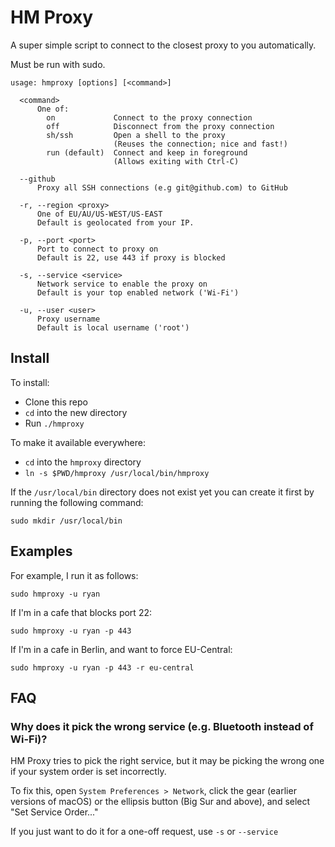HM Proxy
========

A super simple script to connect to the closest proxy to you automatically.

Must be run with sudo.

```
usage: hmproxy [options] [<command>]

  <command>
      One of:
        on             Connect to the proxy connection
        off            Disconnect from the proxy connection
        sh/ssh         Open a shell to the proxy
                       (Reuses the connection; nice and fast!)
        run (default)  Connect and keep in foreground
                       (Allows exiting with Ctrl-C)

  --github
      Proxy all SSH connections (e.g git@github.com) to GitHub

  -r, --region <proxy>
      One of EU/AU/US-WEST/US-EAST
      Default is geolocated from your IP.

  -p, --port <port>
      Port to connect to proxy on
      Default is 22, use 443 if proxy is blocked

  -s, --service <service>
      Network service to enable the proxy on
      Default is your top enabled network ('Wi-Fi')

  -u, --user <user>
      Proxy username
      Default is local username ('root')
```


## Install

To install:
* Clone this repo
* `cd` into the new directory
* Run `./hmproxy`

To make it available everywhere:
* `cd` into the `hmproxy` directory
* `ln -s $PWD/hmproxy /usr/local/bin/hmproxy`

If the `/usr/local/bin` directory does not exist yet you can create it first by running the following command:

```
sudo mkdir /usr/local/bin
```

## Examples

For example, I run it as follows:

```
sudo hmproxy -u ryan
```

If I'm in a cafe that blocks port 22:

```
sudo hmproxy -u ryan -p 443
```

If I'm in a cafe in Berlin, and want to force EU-Central:
```
sudo hmproxy -u ryan -p 443 -r eu-central
```

## FAQ

### Why does it pick the wrong service (e.g. Bluetooth instead of Wi-Fi)?

HM Proxy tries to pick the right service, but it may be picking the wrong one if your system order is set incorrectly.

To fix this, open `System Preferences > Network`, click the gear (earlier versions of macOS) or the ellipsis button (Big Sur and above), and select "Set Service Order..."

If you just want to do it for a one-off request, use `-s` or `--service`
